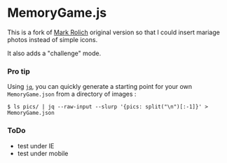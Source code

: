 MemoryGame.js
=================

This is a fork of [Mark Rolich](https://github.com/mark-rolich/MemoryGame.js) original version so that I could insert mariage photos instead of simple icons.

It also adds a "challenge" mode.

### Pro tip

Using [`jq`](https://stedolan.github.io/jq), you can quickly generate a starting point for your own `MemoryGame.json` from a directory of images :

    $ ls pics/ | jq --raw-input --slurp '{pics: split("\n")[:-1]}' > MemoryGame.json

### ToDo

- test under IE
- test under mobile

